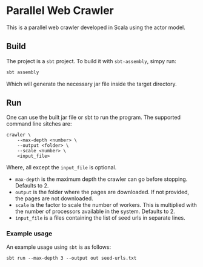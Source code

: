 # Parallel Web Crawler

This is a parallel web crawler developed in Scala using the actor model.

## Build

The project is a `sbt` project. To build it with `sbt-assembly`, simpy run:

```bash
sbt assembly
```

Which will generate the necessary jar file inside the target directory.

## Run

One can use the built jar file or sbt to run the program. The supported command line sitches are:

```
crawler \
    --max-depth <number> \
    --output <folder> \
    --scale <number> \
    <input_file>
```

Where, all except the `input_file` is optional.

* `max-depth` is the maximum depth the crawler can go before stopping. Defaults to 2.
* `output` is the folder where the pages are downloaded. If not provided, the pages are not downloaded.
* `scale` is the factor to scale the number of workers. This is multiplied with the number of processors available in the system. Defaults to 2.
* `input_file` is a files containing the list of seed urls in separate lines.

### Example usage

An example usage using `sbt` is as follows:

```
sbt run --max-depth 3 --output out seed-urls.txt
```
